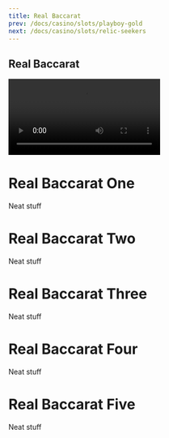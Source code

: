 ```yaml
---
title: Real Baccarat
prev: /docs/casino/slots/playboy-gold
next: /docs/casino/slots/relic-seekers
---
```


Real Baccarat
------------

![Real Baccarat Img](/el-bet/video/amazing-aztecs.mp4)

# Real Baccarat One
Neat stuff

# Real Baccarat Two
Neat stuff

# Real Baccarat Three
Neat stuff

# Real Baccarat Four
Neat stuff

# Real Baccarat Five
Neat stuff